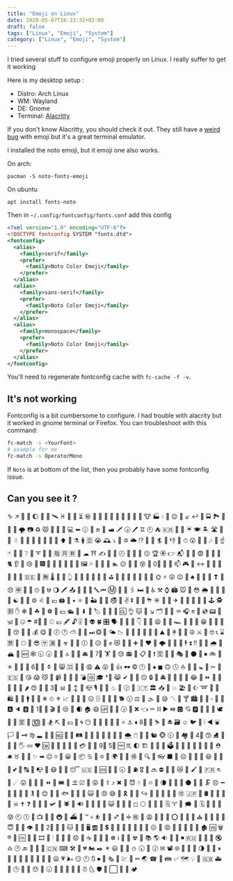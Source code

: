 ```yaml
---
title: "Emoji on Linux"
date: 2020-05-07T16:33:32+02:00
draft: false
tags: ["Linux", "Emoji", "System"]
category: ["Linux", "Emoji", "System"]
---
```


I tried several stuff to configure emoji properly on Linux. I really suffer to get it working

Here is my desktop setup :

* Distro: Arch Linux
* WM: Wayland
* DE: Gnome
* Terminal: [Alacritty](https://github.com/alacritty/alacritty)

If you don't know Alacritty, you should check it out. They still have a [weird bug](https://github.com/alacritty/alacritty/issues/1864) with emoji but it's a great terminal emulator.

I installed the noto emoji, but it emoji one also works. 

On arch:

```
pacman -S noto-fonts-emoji
```

On ubuntu

```
apt install fonts-noto
```

Then in `~/.config/fontconfig/fonts.conf` add this config

```xml
<?xml version="1.0" encoding="UTF-8"?>
<!DOCTYPE fontconfig SYSTEM "fonts.dtd">
<fontconfig>
  <alias>
    <family>serif</family>
    <prefer>
      <family>Noto Color Emoji</family>
    </prefer>
  </alias>
  <alias>
    <family>sans-serif</family>
    <prefer>
      <family>Noto Color Emoji</family>
    </prefer>
  </alias>
  <alias>
    <family>monospace</family>
    <prefer>
      <family>Noto Color Emoji</family>
    </prefer>
  </alias>
</fontconfig>
```


You'll need to regenerate fontconfig cache with `fc-cache -f -v`.

## It's not working

Fontconfig is a bit cumbersome to configure. I had trouble with alacrity but it worked in gnome terminal or Firefox. You can troubleshoot with this command:

```bash 
fc-match -s <YourFont>
# example for me
fc-match -s OperatorMono
```

If `Noto` is at bottom of the list, then you probably have some fontconfig issue.



## Can you see it ? 

♑  ↗  💁  💼  🌔  🔎  📙  🛰  ♓  👬  🍣  ⏳  ㊙  📏  🐴  🙂  🎺  🎾  🎣  📼  👃  🏣  🐮  🏭  💧  🌉  😌  😬  ↙  ↩  🏴  🚍  🏞  🚴  🍁  🐣  🌪  📷  ♻  😾  🌷  🐬  🐷  💻  ⬅  🕧  🔼  🔚  🛌  🛥  🗡  🕟  🖊  ♊  🕙  ⛺  🇰🇷  👞  🍍  ☔  🍽  🏝  🛣  🐚  🚞  ☃  🎪  🛐  🍰  🍼  🏫  🐯  🔘  ⬆  🛬  ⚗  🚺  🈴  😭  🕰  ⤵  🌳  ✡  🌥  ⁉  🍗  👵  🏄  🚂  👎  🙉  ⏱  😲  📵  🚝  🎶  💞  ☝  🃏  🐩  💾  ❔  🚱  ➰  🙏  🐓  🈯  🈷  🈶  👋  ☁  ⛩  ✍  🏧  🦃  🕗  🐗  💌  🐫  😗  🏆  🏵  👉  📬  🏓  🎿  😨  👠  🍹  🦀  🐈  👂  🌹  😢  👨  🎆  👶  🚈  🔅  📆  🎌  🐏  🖼  💦  💉  🐎  💢  🏊  😕  🎅  🐀  😵  🐁  0⃣  🛋  🍾  📫  🎮  📸  ↔  🚩  🎐  🏉  🗻  🎨  🔽  🇩🇪  🖖  🈚  🌡  👄  🌾  👆  🚦  🕋  🎻  🕍  🍯  🖖  ⛳  🌺  🍄  🐞  🐸  💈  🍙  🚫  🌞  ⚡  😜  😉  💐  ♣  🎏  🐶  🤘  ❣  👒  😞  🈸  🐼  🏇  🙄  🎰  ⛎  🌖  🖍  📤  🍿  👗  👳  🔤  ⏮  Ⓜ  🏏  🏺  🖇  🛏  🌸  ♿  ⚒  ⌚  🏟  🐭  🚙  😳  🌦  🏪  🔋  🍤  🔄  ☯  🍉  📑  ⚙  ♌  🐃  💷  🖨  💋  ▪  ⚛  🐺  🏜  🔲  🎥  🚭  🔑  ✌  ⏬  🍳  🔰  ⛈  ☀  🍭  🐐  ✈  🍩  🏻  📜  💫  🍬  🕹  🕵  🈹  ✋  ❇  🎁  ☘  🍨  ⚽  👤  💵  🛳  🔀  ⬇  🐤  🏷  🙆  🍥  🔗  🆑  👌  😽  📌  ↘  🗂  🚯  💜  ♒  🎧  🔛  📍  💿  📟  🏤  🕉  🎳  🤐  ☂  #⃣  📰  ⚾  💶  🖋  🔓  🎚  🔫  👽  🍀  🎛  🗣  📔  👫  🐢  👇  🐹  🎎  😫  👚  🐪  🏎  🎲  🚚  🙅  😁  🎇  💓  🐙  🚁  😚  🌙  👛  💰  😋  👹  🕖  🕐  ⛅  🚕  👀  ⏭  ❎  🍊  🌤  📉  🍑  💒  🏥  🍡  🎼  👑  ⛰  🎩  🖲  👭  🍕  ☮  ⚔  🐊  🤓  📞  ⌛  🈲  📖  🌕  🐖  😎  🈂  🈵  👷  ☣  🏹  🍫  🕕  🤔  😥  🌚  ✊  😻  🚸  🚵  ➕  🚡  ♥  🍅  🌩  🍒  🔴  🎱  🕴  ⏫  ‼  🕌  🔺  🌧  🎄  🏔  🏮  🆕  🕸  🕤  🕠  🔏  🐻  🔝  🐳  👊  🚘  🌛  7⃣  🏋  🚃  😓  📻  🍠  📋  💽  ❗  🈳  🙊  📨  🎭  📒  🌑  🧀  ⏹  🚲  🔹  ✳  🚥  🔔  🎡  6⃣  👺  ⚱  🍇  😸  🈁  💚  🌠  😧  ⚠  😮  🐠  👍  🕶  ©  🕛  🔆  ♠  ◼  🙃  🕓  ⛵  🍴  👅  🚼  🏒  ✂  💑  🇪🇸  🚤  😘  😱  😼  🚣  📹  🌼  🎯  🙍  💣  🆔  🎓  *⃣  😹  ✔  🌭  🐂  😔  🔒  📯  🚔  🔱  🎒  🍷  🦂  😂  💱  ⏩  🌟  🐘  🏈  🤒  🚨  🌶  😍  🏦  🌃  3⃣  📊  👿  ↕  🐲  📪  🎙  🍎  🔷  ♨  🐑  🕝  🚒  🇮🇹  🏛  📥  🔶  💥  🏖  📐  ☪  ➿  🛄  🐜  🛍  👼  🐆  🚹  🍐  🚳  ❄  ⏲  ⚜  📈  🚏  📲  📠  😑  🗄  🐔  🏐  🚐  🐕  🕦  ⚖  🐅  🌫  🏀  😪  〽  🚉  🍸  🏙  🍶  📄  ▫  🐄  👦  🅰  🔈  🅱  🎸  1⃣  🍲  🎬  💮  😒  🚗  🌒  🏠  😄  🆙  📛  🎽  🕞  🔬  ❌  👈  ⚰  ⛓  ▶  ⏯  🅾  💘  🅿  💟  📧  🚰  🕊  🏬  🔌  🈺  🍏  🔟  👱  🏂  ⛏  🚀  💴  🔦  🌀  😶  🔂  👰  🏩  🍦  🚪  ⭐  ⚓  ♦  8⃣  🚷  ⛷  🗿  ⏏  🗃  ☺  🐦  👩  ❕  ◀  ⛲  🏳  🍢  🗝  ♍  🕳  🚛  🚋  🆖  🔳  👥  🛤  💺  🚟  🚓  🌋  🔣  🍓  🛫  🌨  🖱  🐉  🍔  🐿  🐵  🕥  🎫  🏘  🍖  4⃣  😙  ⛸  🌅  🍝  💝  🖐  💤  ❤  🆗  🐥  📮  👾  🍆  🚊  💳  🎤  🐇  9⃣  5⃣  🆓  ♏  🌓  🏗  🙈  👢  👕  🗳  🍞  🛀  🙋  👝  🌄  💂  🐰  ⛑  🛎  ♉  🙎  🔐  ✨  ➡  😐  ◽  🚮  😀  💩  📦  ♋  🖕  🔯  💆  🌍  📇  👖  🉐  🕎  🔍  🎍  👓  ⬛  📣  ☹  🎃  📗  👟  😆  💬  🏼  📎  💕  🏽  🔠  🏾  📭  🏿  😷  🗾  📕  😴  🇺🇸  🌮  🆘  💸  🏸  🕣  💃  ⛽  🎖  🛃  🔜  ⛔  🚖  🏑  😿  🐋  🖌  🌌  🇫🇷  ↖  🍚  ☄  😛  🍈  🍋  🏨  ⏪  🍘  🎟  🙇  ⛱  ☑  🐛  😝  🦁  ☦  ⤴  ✖  🌽  😈  🀄  🗼  🔥  🔧  🌘  💠  🚌  🍧  ⚫  🔸  🚠  🗜  😣  ➖  🚻  🔮  🔁  📀  🏌  💎  😊  👜  🍛  🐟  📡  🌱  📂  🙀  👧  😠  😅  🐝  🎗  💅  🐒  ↪  🐽  💨  🎷  🔖  🐧  🉑  🇯🇵  🌴  🛢  📁  🛂  🌁  🔕  ☠  ✝  ❓  🌿  🚅  🎵  🛩  🛅  🕷  📶  🔊  📴  🍜  👏  📝  😺  💇  🔪  📱  ◻  ⚪  🌈  🌲  🤖  🗒  ♈  🚎  🗯  🐌  🗓  🙌  🔨  📅  😰  🕘  🕔  🍵  📺  💄  🗽  🚇  👸  ⛴  💭  ™  💀  ⛹  🌂  👐  ♐  🚽  ➗  ㊗  👯  😩  🍮  👙  🤗  ⭕  👣  🍪  🎀  ⛪  🌇  🎠  🎹  🐡  😇  📢  🌵  👁  🔭  🎉  2⃣  〰  🍺  🐱  👲  🌯  🖥  🆎  🍂  💲  🎋  🦄  🍟  🚶  💊  📘  🐍  😖  🚢  😡  👮  🏢  🚧  💙  🔡  🏚  🆚  🗑  ®  📓  🆒  🔵  👔  🎞  🙁  🕯  🍻  🐾  👡  😟  🎂  ☕  🔻  👴  🎑  ☸  ℹ  🎊  🔩  ☢  🤕  📚  🌎  🔉  🍌  🏯  ◾  🇷🇺  🔢  🎈  🐨  🔇  ♎  🕑  🔙  🎦  🏅  🏁  🇨🇳  ⌨  🛠  📳  💔  🏍  ✒  ✴  😃  💏  🏃  ⛄  🕢  🚆  🕜  ✉  📽  🌐  🎢  🤑  🍃  🌗  👻  🌻  ⏸  🚾  🚬  📃  👘  🌰  🎴  💛  🏡  😦  💗  🌬  😏  🕚  🔃  ⏺  🌝  🗞  🏰  💹  💯  ✏  🌏  ☎  🍱  👪  ✅  🗺  💡  📩  🇬🇧  🚑  🛁  🕒  🚄  💪  😯  🌆  🕡  💍  📿  🌊  🚿  🔞  ⏰  🌜  🛡  😤  ⬜  💖  🚜  🏕  